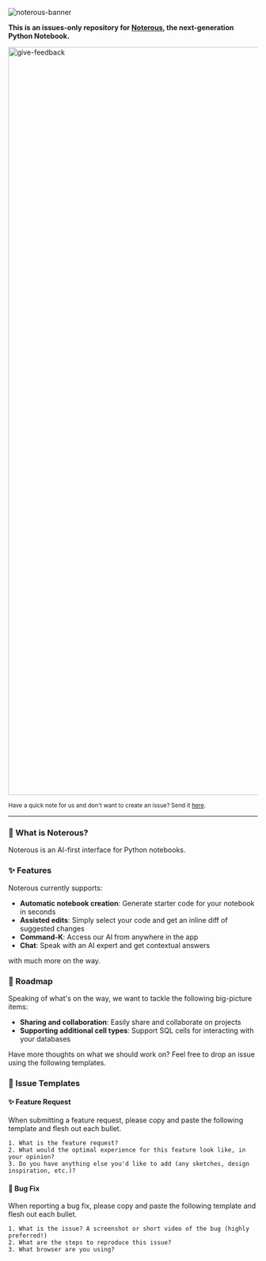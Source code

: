 ![noterous-banner](https://github.com/squaredtechnologies/noterous/assets/26368245/e3b8c541-1575-4748-b737-4c1d0a7aab2a)

**This is an issues-only repository for [Noterous](https://www.noterous.com), the next-generation Python Notebook.**

<img width="1511" alt="give-feedback" src="https://github.com/squaredtechnologies/noterous/assets/26368245/ba92f587-1d3d-430b-9e68-d478073c36ea">

<sub>Have a quick note for us and don't want to create an issue? Send it [here](https://tally.so/r/woGy7M).</sub>

---

### 👀 What is Noterous?

Noterous is an AI-first interface for Python notebooks.


### ✨ Features

Noterous currently supports:
- **Automatic notebook creation**: Generate starter code for your notebook in seconds
- **Assisted edits**: Simply select your code and get an inline diff of suggested changes
- **Command-K**: Access our AI from anywhere in the app
- **Chat**: Speak with an AI expert and get contextual answers

with much more on the way.


### 🚗 Roadmap

Speaking of what's on the way, we want to tackle the following big-picture items:
- **Sharing and collaboration**: Easily share and collaborate on projects
- **Supporting additional cell types**: Support SQL cells for interacting with your databases

Have more thoughts on what we should work on? Feel free to drop an issue using the following templates.


### 📝 Issue Templates

#### ✨ Feature Request

When submitting a feature request, please copy and paste the following template and flesh out each bullet.

```
1. What is the feature request?
2. What would the optimal experience for this feature look like, in your opinion?
3. Do you have anything else you'd like to add (any sketches, design inspiration, etc.)?
```
   
#### 🐞 Bug Fix

When reporting a bug fix, please copy and paste the following template and flesh out each bullet.

```
1. What is the issue? A screenshot or short video of the bug (highly preferred!)
2. What are the steps to reproduce this issue?
3. What browser are you using?
```


